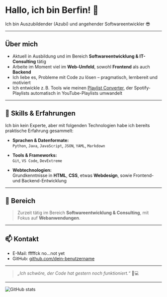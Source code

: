# Hallo, ich bin Berfin! 👋

Ich bin Auszubildender (Azubi) und angehender Softwareentwickler 😎

---

## Über mich

- Aktuell in Ausbildung und im Bereich **Softwareentwicklung & IT-Consulting** tätig  
- Arbeite im Moment viel im **Web-Umfeld**, sowohl **Frontend** als auch **Backend**  
- Ich liebe es, Probleme mit Code zu lösen – pragmatisch, lernbereit und motiviert  
- Ich entwickle z. B. Tools wie meinen [Playlist Converter](https://github.com/beri25/playlist-converter), der Spotify-Playlists automatisch in YouTube-Playlists umwandelt

---

## 🧠 Skills & Erfahrungen

Ich bin kein Experte, aber mit folgenden Technologien habe ich bereits praktische Erfahrung gesammelt:

- **Sprachen & Datenformate:**  
  `Python`, `Java`, `JavaScript`, `JSON`, `YAML`, `Markdown`

- **Tools & Frameworks:**  
  `Git`, `VS Code`, `DevExtreme`

- **Webtechnologien:**  
  Grundkenntnisse in **HTML**, **CSS**, etwas **Webdesign**, sowie Frontend- und Backend-Entwicklung

---

## 🔧 Bereich

> Zurzeit tätig im Bereich **Softwareentwicklung & Consulting**, mit Fokus auf **Webanwendungen**.

---

## 📫 Kontakt

- E-Mail: fffffck no...not yet
- GitHub: [github.com/dein-benutzername](https://github.com/beri25)

---

> *„Ich schwöre, der Code hat gestern noch funktioniert.“* 🤡💻

---

![GitHub stats](https://github-readme-stats.vercel.app/api?username=beri25&show_icons=true&theme=blue-green)
